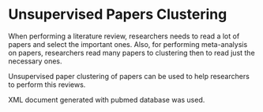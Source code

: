 # Unsupervised Papers Clustering

When performing a literature review, researchers needs to read a lot of papers and select the important ones.
Also, for performing meta-analysis on papers, researchers read many papers to clustering then to read just the necessary ones.

Unsupervised paper clustering of papers can be used to help researchers to perform this reviews.

XML document generated with pubmed database was used.

